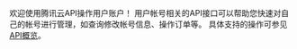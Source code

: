 欢迎使用腾讯云API操作用户账户！
用户帐号相关的API接口可以帮助您快速对自己的帐号进行管理，如查询修改帐号信息、操作订单等。
具体支持的操作可参见<a href="/doc/api/403/4368" title="API概览">API概览</a>。